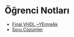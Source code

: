 # Öğrenci Notları

<!--Index-->

- [Final VHDL ~YEmreAk](./Final%20VHDL%20~YEmreAk.pdf)
- [Soru Çözümler](./Soru%20%C3%87%C3%B6z%C3%BCmler.pdf)

<!--Index-->
